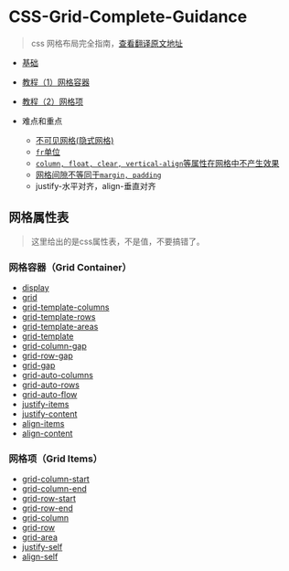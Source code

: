 <link href="http://kevinburke.bitbucket.org/markdowncss/markdown.css" rel="stylesheet"></link>

# CSS-Grid-Complete-Guidance
> css 网格布局完全指南，[查看翻译原文地址](https://css-tricks.com/snippets/css/complete-guide-grid/)

 - [基础](https://github.com/Liiked/CSS-Grid-Complete-Guidance/blob/master/%E5%9F%BA%E7%A1%80.md)
- [教程（1）网格容器](https://github.com/Liiked/CSS-Grid-Complete-Guidance/blob/master/教程(1)网格容器.md)

- [教程（2）网格项](https://github.com/Liiked/CSS-Grid-Complete-Guidance/blob/master/教程(2)网格项.md)
- 难点和重点
    - [不可见网格(隐式网格)](https://github.com/Liiked/CSS-Grid-Complete-Guidance/blob/master/%E6%95%99%E7%A8%8B(1)%E7%BD%91%E6%A0%BC%E5%AE%B9%E5%99%A8.md#grid-auto-columns--grid-auto-rows)
    - [`fr`单位](https://github.com/Liiked/CSS-Grid-Complete-Guidance/blob/master/%E6%95%99%E7%A8%8B(1)%E7%BD%91%E6%A0%BC%E5%AE%B9%E5%99%A8.md#grid-template-columns--grid-template-rows)
    - [`column, float, clear, vertical-align`等属性在网格中不产生效果](https://github.com/Liiked/CSS-Grid-Complete-Guidance/blob/master/%E6%95%99%E7%A8%8B(1)%E7%BD%91%E6%A0%BC%E5%AE%B9%E5%99%A8.md#display)
    - [网格间隙不等同于`margin, padding`](https://github.com/Liiked/CSS-Grid-Complete-Guidance/blob/master/%E6%95%99%E7%A8%8B(1)%E7%BD%91%E6%A0%BC%E5%AE%B9%E5%99%A8.md#grid-column-gap--grid-row-gap)
    - justify-水平对齐，align-垂直对齐

## 网格属性表

> 这里给出的是css属性表，不是值，不要搞错了。
### 网格容器（Grid Container）
- [display](https://github.com/Liiked/CSS-Grid-Complete-Guidance/blob/master/%E6%95%99%E7%A8%8B(1)%E7%BD%91%E6%A0%BC%E5%AE%B9%E5%99%A8.md#display)
- [grid](https://github.com/Liiked/CSS-Grid-Complete-Guidance/blob/master/%E6%95%99%E7%A8%8B(1)%E7%BD%91%E6%A0%BC%E5%AE%B9%E5%99%A8.md#grid)
- [grid-template-columns](https://github.com/Liiked/CSS-Grid-Complete-Guidance/blob/master/%E6%95%99%E7%A8%8B(1)%E7%BD%91%E6%A0%BC%E5%AE%B9%E5%99%A8.md#grid-template-columns--grid-template-rows)
- [grid-template-rows](https://github.com/Liiked/CSS-Grid-Complete-Guidance/blob/master/%E6%95%99%E7%A8%8B(1)%E7%BD%91%E6%A0%BC%E5%AE%B9%E5%99%A8.md#grid-template-columns--grid-template-rows)
- [grid-template-areas](https://github.com/Liiked/CSS-Grid-Complete-Guidance/blob/master/%E6%95%99%E7%A8%8B(1)%E7%BD%91%E6%A0%BC%E5%AE%B9%E5%99%A8.md#grid-template-areas)
- [grid-template](https://github.com/Liiked/CSS-Grid-Complete-Guidance/blob/master/%E6%95%99%E7%A8%8B(1)%E7%BD%91%E6%A0%BC%E5%AE%B9%E5%99%A8.md#grid-template)
- [grid-column-gap](https://github.com/Liiked/CSS-Grid-Complete-Guidance/blob/master/%E6%95%99%E7%A8%8B(1)%E7%BD%91%E6%A0%BC%E5%AE%B9%E5%99%A8.md#grid-column-gap--grid-row-gap)
- [grid-row-gap](https://github.com/Liiked/CSS-Grid-Complete-Guidance/blob/master/%E6%95%99%E7%A8%8B(1)%E7%BD%91%E6%A0%BC%E5%AE%B9%E5%99%A8.md#grid-column-gap--grid-row-gap)
- [grid-gap](https://github.com/Liiked/CSS-Grid-Complete-Guidance/blob/master/%E6%95%99%E7%A8%8B(1)%E7%BD%91%E6%A0%BC%E5%AE%B9%E5%99%A8.md#grid-gap)
- [grid-auto-columns](https://github.com/Liiked/CSS-Grid-Complete-Guidance/blob/master/%E6%95%99%E7%A8%8B(1)%E7%BD%91%E6%A0%BC%E5%AE%B9%E5%99%A8.md#grid-auto-columns--grid-auto-rows)
- [grid-auto-rows](https://github.com/Liiked/CSS-Grid-Complete-Guidance/blob/master/%E6%95%99%E7%A8%8B(1)%E7%BD%91%E6%A0%BC%E5%AE%B9%E5%99%A8.md#grid-auto-columns--grid-auto-rows)
- [grid-auto-flow](https://github.com/Liiked/CSS-Grid-Complete-Guidance/blob/master/%E6%95%99%E7%A8%8B(1)%E7%BD%91%E6%A0%BC%E5%AE%B9%E5%99%A8.md#grid-auto-flow)
- [justify-items](https://github.com/Liiked/CSS-Grid-Complete-Guidance/blob/master/%E6%95%99%E7%A8%8B(1)%E7%BD%91%E6%A0%BC%E5%AE%B9%E5%99%A8.md#justify-items)
- [justify-content](https://github.com/Liiked/CSS-Grid-Complete-Guidance/blob/master/%E6%95%99%E7%A8%8B(1)%E7%BD%91%E6%A0%BC%E5%AE%B9%E5%99%A8.md#justify-content)
- [align-items](https://github.com/Liiked/CSS-Grid-Complete-Guidance/blob/master/%E6%95%99%E7%A8%8B(1)%E7%BD%91%E6%A0%BC%E5%AE%B9%E5%99%A8.md#align-items)
- [align-content](https://github.com/Liiked/CSS-Grid-Complete-Guidance/blob/master/%E6%95%99%E7%A8%8B(1)%E7%BD%91%E6%A0%BC%E5%AE%B9%E5%99%A8.md#align-content)
### 网格项（Grid Items）
- [grid-column-start](https://github.com/Liiked/CSS-Grid-Complete-Guidance/blob/master/%E6%95%99%E7%A8%8B(2)%E7%BD%91%E6%A0%BC%E9%A1%B9.md#grid-column-start--grid-column-end-grid-row-start--grid-row-end)
- [grid-column-end](https://github.com/Liiked/CSS-Grid-Complete-Guidance/blob/master/%E6%95%99%E7%A8%8B(2)%E7%BD%91%E6%A0%BC%E9%A1%B9.md#grid-column-start--grid-column-end-grid-row-start--grid-row-end)
- [grid-row-start](https://github.com/Liiked/CSS-Grid-Complete-Guidance/blob/master/%E6%95%99%E7%A8%8B(2)%E7%BD%91%E6%A0%BC%E9%A1%B9.md#grid-column-start--grid-column-end-grid-row-start--grid-row-end)
- [grid-row-end](https://github.com/Liiked/CSS-Grid-Complete-Guidance/blob/master/%E6%95%99%E7%A8%8B(2)%E7%BD%91%E6%A0%BC%E9%A1%B9.md#grid-column-start--grid-column-end-grid-row-start--grid-row-end)
- [grid-column](https://github.com/Liiked/CSS-Grid-Complete-Guidance/blob/master/%E6%95%99%E7%A8%8B(2)%E7%BD%91%E6%A0%BC%E9%A1%B9.md#grid-column)
- [grid-row](https://github.com/Liiked/CSS-Grid-Complete-Guidance/blob/master/%E6%95%99%E7%A8%8B(2)%E7%BD%91%E6%A0%BC%E9%A1%B9.md#grid-row)
- [grid-area](https://github.com/Liiked/CSS-Grid-Complete-Guidance/blob/master/%E6%95%99%E7%A8%8B(2)%E7%BD%91%E6%A0%BC%E9%A1%B9.md#grid-area)
- [justify-self](https://github.com/Liiked/CSS-Grid-Complete-Guidance/blob/master/%E6%95%99%E7%A8%8B(2)%E7%BD%91%E6%A0%BC%E9%A1%B9.md#justify-self)
- [align-self](https://github.com/Liiked/CSS-Grid-Complete-Guidance/blob/master/%E6%95%99%E7%A8%8B(2)%E7%BD%91%E6%A0%BC%E9%A1%B9.md#align-self)